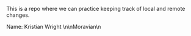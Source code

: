 This is a repo where we can practice keeping track of local and remote 
changes.

Name: Kristian Wright 
\n\nMoravian\n
